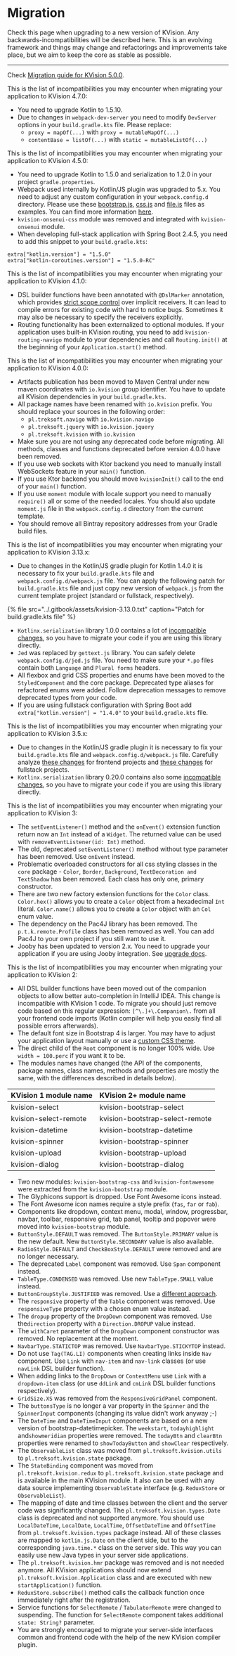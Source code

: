 # Migration

Check this page when upgrading to a new version of KVision. Any backwards-incompatibilities will be described here. This is an evolving framework and things may change and refactorings and improvements take place, but we aim to keep the core as stable as possible.

----

Check [Migration guide for KVision 5.0.0](migration-from-4.x-to-5.x.md).

This is the list of incompatibilities you may encounter when migrating your application to KVision 4.7.0:

* You need to upgrade Kotlin to 1.5.10.
* Due to changes in `webpack-dev-server` you need to modify `DevServer` options in your `build.gradle.kts` file.  Please replace:
  * `proxy = mapOf(...)` with `proxy = mutableMapOf(...)`
  * `contentBase = listOf(...)` with `static = mutableListOf(...)`

This is the list of incompatibilities you may encounter when migrating your application to KVision 4.5.0:

* You need to upgrade Kotlin to 1.5.0 and serialization to 1.2.0 in your project `gradle.properties`. 
* Webpack used internally by Kotlin/JS plugin was upgraded to 5.x. You need to adjust any custom configuration in your `webpack.config.d` directory. Please use these [bootstrap.js](https://raw.githubusercontent.com/rjaros/kvision-examples/master/template/webpack.config.d/bootstrap.js), [css.js](https://raw.githubusercontent.com/rjaros/kvision-examples/master/template/webpack.config.d/css.js) and [file.js](https://raw.githubusercontent.com/rjaros/kvision-examples/master/template/webpack.config.d/file.js) files as examples. You can find more information [here](https://webpack.js.org/migrate/5/).
* `kvision-onsenui-css` module was removed and integrated with `kvision-onsenui` module.
* When developing full-stack application with Spring Boot 2.4.5, you need to add this snippet to your `build.gradle.kts`:

```text
extra["kotlin.version"] = "1.5.0"
extra["kotlin-coroutines.version"] = "1.5.0-RC"
```

This is the list of incompatibilities you may encounter when migrating your application to KVision 4.1.0:

* DSL builder functions have been annotated with `@DslMarker` annotation, which provides [strict scope control](https://kotlinlang.org/docs/type-safe-builders.html#scope-control-dslmarker) over implicit receivers. It can lead to compile errors for existing code with hard to notice bugs. Sometimes it may also be necessary to specify the receivers explicitly.
* Routing functionality has been externalized to optional modules. If your application uses built-in KVision routing, you need to add `kvision-routing-navigo` module to your dependencies and call `Routing.init()` at the beginning of your `Application.start()` method.

This is the list of incompatibilities you may encounter when migrating your application to KVision 4.0.0:

* Artifacts publication has been moved to Maven Central under new maven coordinates with `io.kvision` group identifier. You have to update all KVision dependencies in your `build.gradle.kts`.
* All package names have been renamed with `io.kvision` prefix. You should replace your sources in the following order:
  * `pl.treksoft.navigo` with `io.kvision.navigo`
  * `pl.treksoft.jquery` with `io.kvision.jquery`
  * `pl.treksoft.kvision` with `io.kvision`
* Make sure you are not using any deprecated code before migrating. All methods, classes and functions deprecated before version 4.0.0 have been removed.
* If you use web sockets with Ktor backend you need to manually install WebSockets feature in your `main()` function.
* If you use Ktor backend you should move `kvisionInit()` call to the end of your `main()` function.
* If you use `moment` module with locale support you need to manually `require()` all or some of the needed locales. You should also update `moment.js` file in the `webpack.config.d` directory from the current template.
* You should remove all Bintray repository addresses from your Gradle build files.

This is the list of incompatibilities you may encounter when migrating your application to KVision 3.13.x:

* Due to changes in the Kotlin/JS gradle plugin for Kotlin 1.4.0 it is necessary to fix your `build.gradle.kts` file and `webpack.config.d/webpack.js` file. You can apply the following patch for `build.gradle.kts` file and just copy new version of `webpack.js` from the current template project \(standard or fullstack, respectively\).

{% file src="../.gitbook/assets/kvision-3.13.0.txt" caption="Patch for build.gradle.kts file" %}

* `Kotlinx.serialization` library 1.0.0 contains a lot of [incompatible changes](https://github.com/Kotlin/kotlinx.serialization/releases/tag/1.0.0-RC), so you have to migrate your code if you are using this library directly. 
* `Jed` was replaced by `gettext.js` library. You can safely delete `webpack.config.d/jed.js` file. You need to make sure your `*.po` files contain both `Language` and `Plural forms` headers.
* All flexbox and grid CSS properties and enums have been moved to the `StyledComponent` and the core package. Deprecated type aliases for refactored enums were added. Follow deprecation messages to remove deprecated types from your code.
* If you are using fullstack configuration with Spring Boot add `extra["kotlin.version"] = "1.4.0"` to your `build.gradle.kts` file.

This is the list of incompatibilities you may encounter when migrating your application to KVision 3.5.x:

* Due to changes in the Kotlin/JS gradle plugin it is necessary to fix your `build.gradle.kts` file and `webpack.config.d/webpack.js` file. Carefully analyze [these changes](https://github.com/rjaros/kvision-examples/compare/9a63de5933fd0ac385b5b41468c5006176407aa1..0dd57450cc37350780ea0febcf12fcdb90b3fe37#diff-0577060241e9967978e7e7039df0646c) for frontend projects and [these changes](https://github.com/rjaros/kvision-examples/compare/9a63de5933fd0ac385b5b41468c5006176407aa1..0dd57450cc37350780ea0febcf12fcdb90b3fe37#diff-c6a77204309bf123278dd17c72f0b725) for fullstack projects.
* `Kotlinx.serialization` library 0.20.0 contains also some [incompatible changes](https://github.com/Kotlin/kotlinx.serialization/blob/master/CHANGELOG.md#0200--2020-03-04), so you have to migrate your code if you are using this library directly.

This is the list of incompatibilities you may encounter when migrating your application to KVision 3:

* The `setEventListener()` method and the `onEvent()` extension function return now an `Int` instead of a `Widget`. The returned value can be used with `removeEventListener(id: Int)` method.
* The old, deprecated `setEventListener()` method without type parameter has been removed. Use `onEvent` instead.
* Problematic overloaded constructors for all css styling classes in the `core` package - `Color`, `Border`, `Background`, `TextDecoration and` `TextShadow` has been removed. Each class has only one, primary constructor.
* There are two new factory extension functions for the `Color` class. `Color.hex()` allows you to create a `Color` object from a hexadecimal `Int` literal. `Color.name()` allows you to create a `Color` object with an `Col` enum value.
* The dependency on the Pac4J library has been removed. The `p.t.k.remote.Profile` class has been removed as well. You can add Pac4J to your own project if you still want to use it.
* Jooby has been updated to version 2.x. You need to upgrade your application if you are using Jooby integration. See [upgrade docs](https://jooby.io/#appendix-upgrading-from-x).

This is the list of incompatibilities you may encounter when migrating your application to KVision 2:

* All DSL builder functions have been moved out of the companion objects to allow better auto-completion in IntelliJ IDEA. This change is incompatible with KVision 1 code. To migrate you should just remove code based on this regular expression: `[^\.]+\.Companion\.` from all your frontend code imports \(Kotlin compiler will help you easily find all possible errors afterwards\).
* The default font size in Bootstrap 4 is larger. You may have to adjust your application layout manually or use a [custom CSS theme](../2.-frontend-development-guide/themes.md).
* The direct child of the `Root` component is no longer 100% wide. Use `width = 100.perc` if you want it to be.
* The modules names have changed \(the API of the components, package names, class names, methods and properties are mostly the same, with the differences described in details below\).

| KVision 1 module name | KVision 2+ module name |
| :--- | :--- |
| kvision-select | kvision-bootstrap-select |
| kvision-select-remote | kvision-bootstrap-select-remote |
| kvision-datetime | kvision-bootstrap-datetime |
| kvision-spinner | kvision-bootstrap-spinner |
| kvision-upload | kvision-bootstrap-upload |
| kvision-dialog | kvision-bootstrap-dialog |

* Two new modules: `kvision-bootstrap-css` and `kvision-fontawesome` were extracted from the `kvision-bootstrap` module.
* The Glyphicons support is dropped. Use Font Awesome icons instead.
* The Font Awesome icon names require a style prefix \(`fas`, `far` or `fab`\).
* Components like dropdown, context menu, modal, window, progressbar, navbar, toolbar, responsive grid, tab panel, tooltip and popover were moved into `kvision-bootstrap` module.
* `ButtonStyle.DEFAULT` was removed. The `ButtonStyle.PRIMARY` value is the new default. New `ButtonStyle.SECONDARY` value is also available.
* `RadioStyle.DEFAULT` and `CheckBoxStyle.DEFAULT` were removed and are no longer necessary.
* The deprecated `Label` component was removed. Use `Span` component instead.
* `TableType.CONDENSED` was removed. Use new `TableType.SMALL` value instead.
* `ButtonGroupStyle.JUSTIFIED` was removed. Use a [different approach](https://getbootstrap.com/docs/4.0/migration/#button-group).
* The `responsive` property of the `Table` component was removed. Use `responsiveType` property with a chosen enum value instead.
* The `dropup` property of the `DropDown` component was removed. Use the`direction` property with a `Direction.DROPUP` value instead.
* The `withCaret` parameter of the `DropDown` component constructor was removed. No replacement at the moment.
* `NavbarType.STATICTOP` was removed. Use `NavbarType.STICKYTOP` instead.
* Do not use `Tag(TAG.LI)` components when creating links inside `Nav` component. Use `Link` with `nav-item` and `nav-link` classes \(or use `navLink` DSL builder function\).
* When adding links to the `DropDown` or `ContextMenu` use `Link` with a `dropdown-item` class \(or use `ddLink` and `cmLink` DSL builder functions respectively\).
* `GridSize.XS` was removed from the `ResponsiveGridPanel` component.
* The `buttonsType` is no longer a var property in the `Spinner` and the `SpinnerInput` components \(changing its value didn't work anyway ;-\)
* The `DateTime` and `DateTimeInput` components are based on a new version of bootstrap-datetimepicker. The `weekstart`, `todayhighlight` and`showmeridian` properties were removed. The `todayBtn` and `clearBtn` properties were renamed to `showTodayButton` and `showClear` respectively. 
* The `ObservableList` class was moved from `pl.treksoft.kvision.utils` to `pl.treksoft.kvision.state` package.
* The `StateBinding` component was moved from `pl.treksoft.kvision.redux` to `pl.treksoft.kvision.state` package and is available in the main KVision module. It also can be used with any data source implementing `ObservableState` interface \(e.g. `ReduxStore` or `ObservableList`\).
* The mapping of date and time classes between the client and the server code was significantly changed. The `pl.treksoft.kvision.types.Date` class is deprecated and not supported anymore. You should use `LocalDateTime`, `LocalDate`, `LocalTime`, `OffsetDateTime` and `OffsetTime` from `pl.treksoft.kvision.types` package instead. All of these classes are mapped to `kotlin.js.Date` on the client side, but to the corresponding `java.time.*` class on the server side. This way you can easily use new Java types in your server side applications.
* The `pl.treksoft.kvision.hmr` package was removed and is not needed anymore. All KVision applications should now extend `pl.treksoft.kvision.Application` class and are executed with new `startApplication()` function.
* `ReduxStore.subscribe()` method calls the callback function once immediately right after the registration.
* Service functions for `SelectRemote` / `TabulatorRemote` were changed to suspending. The function for `SelectRemote` component takes additional `state: String?` parameter.
* You are strongly encouraged to migrate your server-side interfaces common and frontend code with the help of the new KVision compiler plugin.

